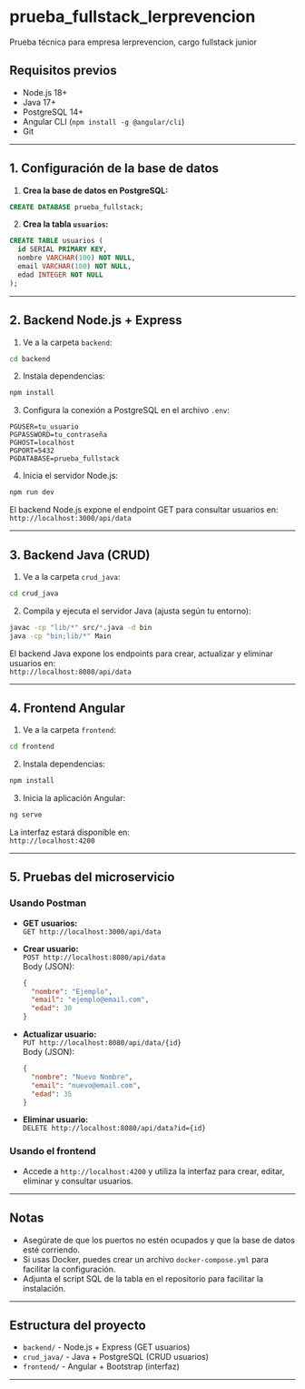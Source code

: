 # prueba_fullstack_lerprevencion

Prueba técnica para empresa lerprevencion, cargo fullstack junior

## Requisitos previos

- Node.js 18+
- Java 17+
- PostgreSQL 14+
- Angular CLI (`npm install -g @angular/cli`)
- Git

---

## 1. Configuración de la base de datos

1. **Crea la base de datos en PostgreSQL:**

```sql
CREATE DATABASE prueba_fullstack;
```

2. **Crea la tabla `usuarios`:**

```sql
CREATE TABLE usuarios (
  id SERIAL PRIMARY KEY,
  nombre VARCHAR(100) NOT NULL,
  email VARCHAR(100) NOT NULL,
  edad INTEGER NOT NULL
);
```

---

## 2. Backend Node.js + Express

1. Ve a la carpeta `backend`:

```bash
cd backend
```

2. Instala dependencias:

```bash
npm install
```

3. Configura la conexión a PostgreSQL en el archivo `.env`:

```
PGUSER=tu_usuario
PGPASSWORD=tu_contraseña
PGHOST=localhost
PGPORT=5432
PGDATABASE=prueba_fullstack
```

4. Inicia el servidor Node.js:

```bash
npm run dev
```

El backend Node.js expone el endpoint GET para consultar usuarios en:  
`http://localhost:3000/api/data`

---

## 3. Backend Java (CRUD)

1. Ve a la carpeta `crud_java`:

```bash
cd crud_java
```

2. Compila y ejecuta el servidor Java (ajusta según tu entorno):

```bash
javac -cp "lib/*" src/*.java -d bin
java -cp "bin;lib/*" Main
```

El backend Java expone los endpoints para crear, actualizar y eliminar usuarios en:  
`http://localhost:8080/api/data`

---

## 4. Frontend Angular

1. Ve a la carpeta `frontend`:

```bash
cd frontend
```

2. Instala dependencias:

```bash
npm install
```

3. Inicia la aplicación Angular:

```bash
ng serve
```

La interfaz estará disponible en:  
`http://localhost:4200`

---

## 5. Pruebas del microservicio

### Usando Postman

- **GET usuarios:**  
  `GET http://localhost:3000/api/data`

- **Crear usuario:**  
  `POST http://localhost:8080/api/data`  
  Body (JSON):
  ```json
  {
    "nombre": "Ejemplo",
    "email": "ejemplo@email.com",
    "edad": 30
  }
  ```

- **Actualizar usuario:**  
  `PUT http://localhost:8080/api/data/{id}`  
  Body (JSON):
  ```json
  {
    "nombre": "Nuevo Nombre",
    "email": "nuevo@email.com",
    "edad": 35
  }
  ```

- **Eliminar usuario:**  
  `DELETE http://localhost:8080/api/data?id={id}`

### Usando el frontend

- Accede a `http://localhost:4200` y utiliza la interfaz para crear, editar, eliminar y consultar usuarios.

---

## Notas

- Asegúrate de que los puertos no estén ocupados y que la base de datos esté corriendo.
- Si usas Docker, puedes crear un archivo `docker-compose.yml` para facilitar la configuración.
- Adjunta el script SQL de la tabla en el repositorio para facilitar la instalación.

---

## Estructura del proyecto

- `backend/` - Node.js + Express (GET usuarios)
- `crud_java/` - Java + PostgreSQL (CRUD usuarios)
- `frontend/` - Angular + Bootstrap (interfaz)

---